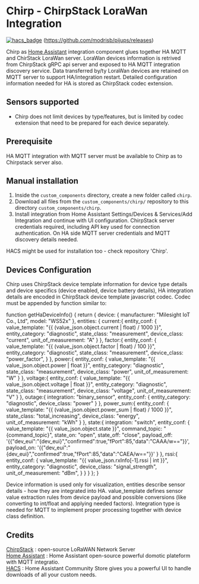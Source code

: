 # Chirp - ChirpStack LoraWan Integration

[![hacs_badge](https://img.shields.io/badge/HACS-Default-orange.svg)](https://github.com/custom-components/hacs) (https://github.com/modrisb/pijups/releases)


Chirp as [Home Assistant](https://home-assistant.io) integration component glues together HA MQTT and ChirStack LoraWan server. LoraWan devices information is retrived from ChirpStack gRPC api server and exposed to HA MQTT integration discovery service. Data transferred by/ty LoraWan devices are retained on MQTT server to support HA/integration restart. Detailed configuration information needed for HA is stored as ChirpStack codec extension.

## Sensors supported
* Chirp does not limit devices by type/features, but is limited by codec extension that need to be prepared for each device separately.

## Prerequisite
HA MQTT integration with MQTT server must be available to Chirp as to Chirpstack server also.<br>

## Manual installation 
1. Inside the `custom_components` directory, create a new folder called `chirp`.
2. Download all files from the `custom_components/chirp/` repository to this directory `custom_components/chirp`.
3. Install integration from Home Assistant Settings/Devices & Services/Add Integration and continue with UI configuration. ChirpStack server credentials required, including API key used for connection authentication. On HA side MQTT server credentials and MQTT discovery details needed.

HACS might be used for installation too - check repository 'Chirp'.

## Devices Configuration
Chirp uses ChirpStack device template information for device type details and device specifics (device enabled, device battery details), HA integration details are encoded in ChirpStack device template javascript codec. Codec must be appended by function similar to:

function getHaDeviceInfo() {
  return {
    device: {
      manufacturer: "Milesight IoT Co., Ltd",
      model: "WS52x"
    },
    entities: {
        current:{
        entity_conf: {
          value_template: "{{ (value_json.object.current | float) / 1000 }}",
          entity_category: "diagnostic",
          state_class: "measurement",
          device_class: "current",
          unit_of_measurement: "A"
        }
      },
        factor:{
        entity_conf: {
          value_template: "{{ (value_json.object.factor | float) / 100 }}",
          entity_category: "diagnostic",
          state_class: "measurement",
          device_class: "power_factor",
        }
      },
      power:{
        entity_conf: {
          value_template: "{{ value_json.object.power | float }}",
          entity_category: "diagnostic",
          state_class: "measurement",
          device_class: "power",
          unit_of_measurement: "W"
        }
      },
      voltage:{
        entity_conf: {
          value_template: "{{ value_json.object.voltage | float }}",
          entity_category: "diagnostic",
          state_class: "measurement",
          device_class: "voltage",
          unit_of_measurement: "V"
        }
      },
      outage:{
        integration: "binary_sensor",
        entity_conf: {
          entity_category: "diagnostic",
          device_class: "power"
        }
      },
      power_sum:{
        entity_conf: {
          value_template: "{{ (value_json.object.power_sum | float) / 1000 }}",
          state_class: "total_increasing",
          device_class: "energy",
          unit_of_measurement: "kWh"
        }
      },
      state:{
       integration: "switch",
       entity_conf: {
          value_template: "{{ value_json.object.state }}",
          command_topic: "{command_topic}",
          state_on: "open",
          state_off: "close",
          payload_off: '{{"dev_eui":"{dev_eui}","confirmed":true,"fPort":85,"data":"CAAA/w=="}}',
          payload_on: '{{"dev_eui":"{dev_eui}","confirmed":true,"fPort":85,"data":"CAEA/w=="}}'
        }
      },
      rssi:{
        entity_conf: {
          value_template: "{{ value_json.rxInfo[-1].rssi | int }}",
          entity_category: "diagnostic",
          device_class: "signal_strength",
          unit_of_measurement: "dBm",
        }
      }
    }
  };
}

Device information is used only for visualization, entities describe sensor details - how they are integrated into HA. value_template defines sensor value extraction rules from device payload and possible conversions (like converting to int/float and applying needed factors). Integration type is needed for MQTT to implement proper processing together with device class definition. 

## Credits
[ChirpStack](https://chirpstack.io/) : open-source LoRaWAN Network Server<br>
[Home Assistant](https://github.com/home-assistant) : Home Assistant open-source powerful domotic plateform with MQTT integratio.<br>
[HACS](https://hacs.xyz/) : Home Assistant Community Store gives you a powerful UI to handle downloads of all your custom needs.<br>
